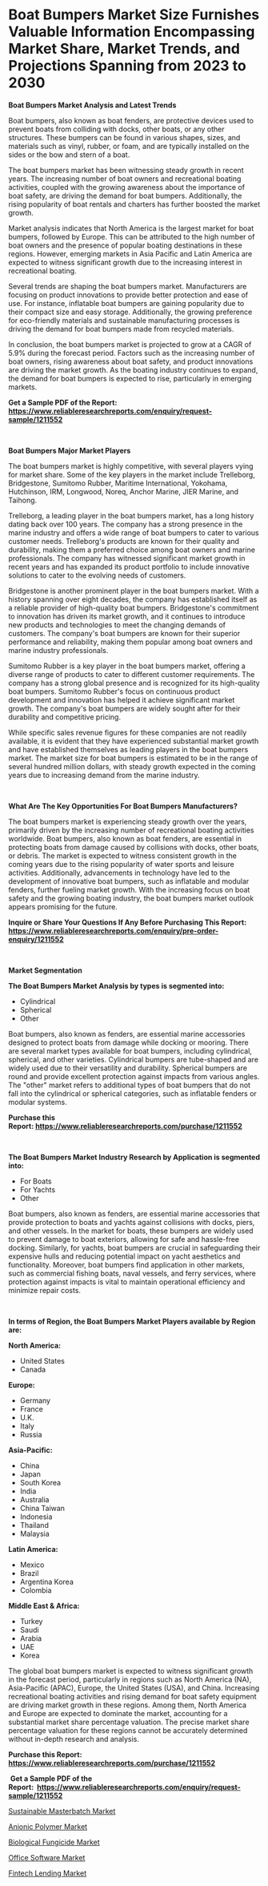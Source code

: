 <p><h1>Boat Bumpers Market Size Furnishes Valuable Information Encompassing Market Share, Market Trends, and Projections Spanning from 2023 to 2030</h1></p><p><strong>Boat Bumpers Market Analysis and Latest Trends</strong></p>
<p><p>Boat bumpers, also known as boat fenders, are protective devices used to prevent boats from colliding with docks, other boats, or any other structures. These bumpers can be found in various shapes, sizes, and materials such as vinyl, rubber, or foam, and are typically installed on the sides or the bow and stern of a boat.</p><p>The boat bumpers market has been witnessing steady growth in recent years. The increasing number of boat owners and recreational boating activities, coupled with the growing awareness about the importance of boat safety, are driving the demand for boat bumpers. Additionally, the rising popularity of boat rentals and charters has further boosted the market growth.</p><p>Market analysis indicates that North America is the largest market for boat bumpers, followed by Europe. This can be attributed to the high number of boat owners and the presence of popular boating destinations in these regions. However, emerging markets in Asia Pacific and Latin America are expected to witness significant growth due to the increasing interest in recreational boating.</p><p>Several trends are shaping the boat bumpers market. Manufacturers are focusing on product innovations to provide better protection and ease of use. For instance, inflatable boat bumpers are gaining popularity due to their compact size and easy storage. Additionally, the growing preference for eco-friendly materials and sustainable manufacturing processes is driving the demand for boat bumpers made from recycled materials.</p><p>In conclusion, the boat bumpers market is projected to grow at a CAGR of 5.9% during the forecast period. Factors such as the increasing number of boat owners, rising awareness about boat safety, and product innovations are driving the market growth. As the boating industry continues to expand, the demand for boat bumpers is expected to rise, particularly in emerging markets.</p></p>
<p><strong>Get a Sample PDF of the Report:&nbsp; <a href="https://www.reliableresearchreports.com/enquiry/request-sample/1211552">https://www.reliableresearchreports.com/enquiry/request-sample/1211552</a></strong></p>
<p>&nbsp;</p>
<p><strong>Boat Bumpers Major Market Players</strong></p>
<p><p>The boat bumpers market is highly competitive, with several players vying for market share. Some of the key players in the market include Trelleborg, Bridgestone, Sumitomo Rubber, Maritime International, Yokohama, Hutchinson, IRM, Longwood, Noreq, Anchor Marine, JIER Marine, and Taihong.</p><p>Trelleborg, a leading player in the boat bumpers market, has a long history dating back over 100 years. The company has a strong presence in the marine industry and offers a wide range of boat bumpers to cater to various customer needs. Trelleborg's products are known for their quality and durability, making them a preferred choice among boat owners and marine professionals. The company has witnessed significant market growth in recent years and has expanded its product portfolio to include innovative solutions to cater to the evolving needs of customers.</p><p>Bridgestone is another prominent player in the boat bumpers market. With a history spanning over eight decades, the company has established itself as a reliable provider of high-quality boat bumpers. Bridgestone's commitment to innovation has driven its market growth, and it continues to introduce new products and technologies to meet the changing demands of customers. The company's boat bumpers are known for their superior performance and reliability, making them popular among boat owners and marine industry professionals.</p><p>Sumitomo Rubber is a key player in the boat bumpers market, offering a diverse range of products to cater to different customer requirements. The company has a strong global presence and is recognized for its high-quality boat bumpers. Sumitomo Rubber's focus on continuous product development and innovation has helped it achieve significant market growth. The company's boat bumpers are widely sought after for their durability and competitive pricing.</p><p>While specific sales revenue figures for these companies are not readily available, it is evident that they have experienced substantial market growth and have established themselves as leading players in the boat bumpers market. The market size for boat bumpers is estimated to be in the range of several hundred million dollars, with steady growth expected in the coming years due to increasing demand from the marine industry.</p></p>
<p>&nbsp;</p>
<p><strong>What Are The Key Opportunities For Boat Bumpers Manufacturers?</strong></p>
<p><p>The boat bumpers market is experiencing steady growth over the years, primarily driven by the increasing number of recreational boating activities worldwide. Boat bumpers, also known as boat fenders, are essential in protecting boats from damage caused by collisions with docks, other boats, or debris. The market is expected to witness consistent growth in the coming years due to the rising popularity of water sports and leisure activities. Additionally, advancements in technology have led to the development of innovative boat bumpers, such as inflatable and modular fenders, further fueling market growth. With the increasing focus on boat safety and the growing boating industry, the boat bumpers market outlook appears promising for the future.</p></p>
<p><strong>Inquire or Share Your Questions If Any Before Purchasing This Report: <a href="https://www.reliableresearchreports.com/enquiry/pre-order-enquiry/1211552">https://www.reliableresearchreports.com/enquiry/pre-order-enquiry/1211552</a></strong></p>
<p>&nbsp;</p>
<p><strong>Market Segmentation</strong></p>
<p><strong>The Boat Bumpers Market Analysis by types is segmented into:</strong></p>
<p><ul><li>Cylindrical</li><li>Spherical</li><li>Other</li></ul></p>
<p><p>Boat bumpers, also known as fenders, are essential marine accessories designed to protect boats from damage while docking or mooring. There are several market types available for boat bumpers, including cylindrical, spherical, and other varieties. Cylindrical bumpers are tube-shaped and are widely used due to their versatility and durability. Spherical bumpers are round and provide excellent protection against impacts from various angles. The "other" market refers to additional types of boat bumpers that do not fall into the cylindrical or spherical categories, such as inflatable fenders or modular systems.</p></p>
<p><strong>Purchase this Report:&nbsp;<a href="https://www.reliableresearchreports.com/purchase/1211552">https://www.reliableresearchreports.com/purchase/1211552</a></strong></p>
<p>&nbsp;</p>
<p><strong>The Boat Bumpers Market Industry Research by Application is segmented into:</strong></p>
<p><ul><li>For Boats</li><li>For Yachts</li><li>Other</li></ul></p>
<p><p>Boat bumpers, also known as fenders, are essential marine accessories that provide protection to boats and yachts against collisions with docks, piers, and other vessels. In the market for boats, these bumpers are widely used to prevent damage to boat exteriors, allowing for safe and hassle-free docking. Similarly, for yachts, boat bumpers are crucial in safeguarding their expensive hulls and reducing potential impact on yacht aesthetics and functionality. Moreover, boat bumpers find application in other markets, such as commercial fishing boats, naval vessels, and ferry services, where protection against impacts is vital to maintain operational efficiency and minimize repair costs.</p></p>
<p>&nbsp;</p>
<p><strong>In terms of Region, the Boat Bumpers Market Players available by Region are:</strong></p>
<p>
    <p> <strong> North America: </strong>
        <ul>
            <li>United States</li>
            <li>Canada</li>
        </ul>
        </p> 
    <p> <strong> Europe: </strong>
        <ul>
            <li>Germany</li>
            <li>France</li>
            <li>U.K.</li>
            <li>Italy</li>
            <li>Russia</li>
        </ul>
        </p> 
    <p> <strong> Asia-Pacific: </strong>
        <ul>
            <li>China</li>
            <li>Japan</li>
            <li>South Korea</li>
            <li>India</li>
            <li>Australia</li>
            <li>China Taiwan</li>
            <li>Indonesia</li>
            <li>Thailand</li>
            <li>Malaysia</li>
        </ul>
        </p> 
    <p> <strong> Latin America: </strong>
        <ul>
            <li>Mexico</li>
            <li>Brazil</li>
            <li>Argentina Korea</li>
            <li>Colombia</li>
        </ul>
        </p> 
    <p> <strong> Middle East & Africa: </strong>
        <ul>
            <li>Turkey</li>
            <li>Saudi</li>
            <li>Arabia</li>
            <li>UAE</li>
            <li>Korea</li>
        </ul>
    </p>
    </p>
<p><p>The global boat bumpers market is expected to witness significant growth in the forecast period, particularly in regions such as North America (NA), Asia-Pacific (APAC), Europe, the United States (USA), and China. Increasing recreational boating activities and rising demand for boat safety equipment are driving market growth in these regions. Among them, North America and Europe are expected to dominate the market, accounting for a substantial market share percentage valuation. The precise market share percentage valuation for these regions cannot be accurately determined without in-depth research and analysis.</p></p>
<p><strong>Purchase this Report: <a href="https://www.reliableresearchreports.com/purchase/1211552">https://www.reliableresearchreports.com/purchase/1211552</a></strong></p>
<p>&nbsp;<strong>Get a Sample PDF of the Report:&nbsp;&nbsp;<a href="https://www.reliableresearchreports.com/enquiry/request-sample/1211552">https://www.reliableresearchreports.com/enquiry/request-sample/1211552</a></strong></p>
<p><strong></strong></p>
<p><p><a href="https://www.linkedin.com/pulse/sustainable-masterbatch-market-research-report-provides/">Sustainable Masterbatch Market</a></p><p><a href="https://www.linkedin.com/pulse/anionic-polymer-market-insights-players-forecast-till-2030/">Anionic Polymer Market</a></p><p><a href="https://www.linkedin.com/pulse/biological-fungicide-market-challenges-opportunities/">Biological Fungicide Market</a></p><p><a href="https://medium.com/@ziansann43365/office-software-market-trends-and-market-analysis-forecasted-for-period-2023-2030-9db105ad54d4">Office Software Market</a></p><p><a href="https://medium.com/@wadeodinnn745/fintech-lending-market-insights-into-market-cagr-market-trends-and-growth-strategies-f9e6f1367698">Fintech Lending Market</a></p></p>